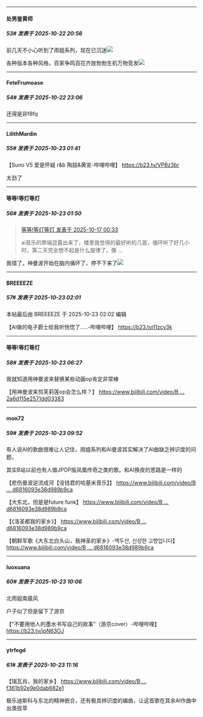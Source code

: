 ﻿
*****

####  处男鉴黄师  
##### 53#       发表于 2025-10-22 20:56

前几天不小心听到了雨姐系列，现在已沉迷<img src="https://static.stage1st.com/image/smiley/face2017/067.png" referrerpolicy="no-referrer">

各种版本各种风格，百家争鸣百花齐放勃勃生机万物竞发<img src="https://static.stage1st.com/image/smiley/face2017/067.png" referrerpolicy="no-referrer">


*****

####  FeteFrumoase  
##### 54#       发表于 2025-10-22 23:06

还得是非f8fq


*****

####  LilithMardin  
##### 55#       发表于 2025-10-23 01:41

【Suno V5 爱是怀疑 r&amp;b 陶喆&amp;黄宣-哔哩哔哩】 https://b23.tv/VPBz3br

太劲了


*****

####  等等!等灯等灯  
##### 56#       发表于 2025-10-23 01:50

<blockquote><a href="httphttps://stage1st.com/2b/forum.php?mod=redirect&amp;goto=findpost&amp;pid=68582143&amp;ptid=2264417" target="_blank">等等!等灯等灯 发表于 2025-10-17 00:33</a>

ai音乐的弊端显露出来了，楼里我觉得的最好听的几首，循环听了好几小时，第二天完全想不起是什么旋律了。像 ...</blockquote>
我错了，神曼波开始在脑内循环了，停不下来了<img src="https://static.stage1st.com/image/smiley/animal2017/031.png" referrerpolicy="no-referrer">


*****

####  BREEEEZE  
##### 57#       发表于 2025-10-23 02:01

 本帖最后由 BREEEEZE 于 2025-10-23 02:02 编辑 

【AI做的电子爵士给我听恍惚了.....-哔哩哔哩】 https://b23.tv/I1zcv3k


*****

####  等等!等灯等灯  
##### 58#       发表于 2025-10-23 06:27

我就知道用神曼波来替换某些动画op肯定非常棒

【用神曼波来剪芙莉莲op会怎么样？】 [https://www.bilibili.com/video/B ... 2a6d115e2571dd03383](https://www.bilibili.com/video/BV1kZxqzbECA/?share_source=copy_web&amp;vd_source=c610c8c0b42212a6d115e2571dd03383)


*****

####  mon72  
##### 59#       发表于 2025-10-23 09:52

有人说AI的歌曲很难让人记住，雨姐系列和AI曼波其实解决了AI曲缺乏辨识度的问题，

其实B站以前也有人做JPOP版凤凰传奇之类的歌。和AI换皮的思路是一样的

【悲伤曼波逆流成河【没钱君的哈基米音乐】】 [https://www.bilibili.com/video/B ... d6816093e38d989b9ca](https://www.bilibili.com/video/BV1rG4jzYEe3/?share_source=copy_web&amp;vd_source=beba25deef966d6816093e38d989b9ca)

【大东北，但是是future funk】 [https://www.bilibili.com/video/B ... d6816093e38d989b9ca](https://www.bilibili.com/video/BV1zpWpzuEeq/?share_source=copy_web&amp;vd_source=beba25deef966d6816093e38d989b9ca)

【《洛圣都我的家乡》】 [https://www.bilibili.com/video/B ... d6816093e38d989b9ca](https://www.bilibili.com/video/BV1di4izmEiL/?share_source=copy_web&amp;vd_source=beba25deef966d6816093e38d989b9ca)

【朝鲜军歌《大东北白头山，我神圣的家乡》-백두산, 신성한 고향입니다】 [https://www.bilibili.com/video/B ... d6816093e38d989b9ca](https://www.bilibili.com/video/BV18w4nzdEju/?share_source=copy_web&amp;vd_source=beba25deef966d6816093e38d989b9ca)


*****

####  luoxuana  
##### 60#       发表于 2025-10-23 10:06

北雨姐南晨风

户子似了但是留下了游京

【“不要用他人的墨水书写自己的故事”（游京cover）-哔哩哔哩】 https://b23.tv/jpN63OJ


*****

####  ytrfegd  
##### 61#       发表于 2025-10-23 11:16

【瑞瓦肖，我的家乡】 [https://www.bilibili.com/video/B ... f361b92e9e0dab682e1](https://www.bilibili.com/video/BV1oGs3zgE8a/?share_source=copy_web&amp;vd_source=f8299a160b4b8f361b92e9e0dab682e1)

极乐迪斯科与东北的精神嵌合，还有极具辨识度的编曲，让这首歌在其余AI作曲中出类拔萃

